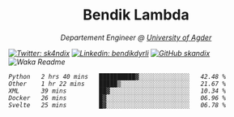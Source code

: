 <h1 align="center"> Bendik Lambda </h1>
<p align="center"><em>Departement Engineer @ <a href="http://www.uia.no">University of Agder</a></p>



[![Twitter: sk4ndix](https://img.shields.io/twitter/follow/sk4ndix?style=social)](https://twitter.com/sk4ndix)
[![Linkedin: bendikdyrli](https://img.shields.io/badge/-bendikdyrli-blue?style=flat-square&logo=Linkedin&logoColor=white&link=https://www.linkedin.com/in/bendikdyrli/)](https://www.linkedin.com/in/bendikdyrli/)
[![GitHub skandix](https://img.shields.io/github/followers/skandix?label=follow&style=social)](https://github.com/skandix)
![Waka Readme](https://github.com/skandix/skandix/workflows/Waka%20Readme/badge.svg)


<!--START_SECTION:waka-->
```text
Python   2 hrs 40 mins   ██████████▓░░░░░░░░░░░░░░   42.48 % 
Other    1 hr 22 mins    █████▒░░░░░░░░░░░░░░░░░░░   21.67 % 
XML      39 mins         ██▓░░░░░░░░░░░░░░░░░░░░░░   10.34 % 
Docker   26 mins         █▓░░░░░░░░░░░░░░░░░░░░░░░   06.96 % 
Svelte   25 mins         █▓░░░░░░░░░░░░░░░░░░░░░░░   06.78 % 
```
<!--END_SECTION:waka-->
